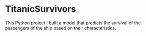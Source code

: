 # TitanicSurvivors
This Python project I built a model that predicts the survival of the passengers of the ship based on their characteristics.
